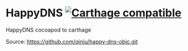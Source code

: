# HappyDNS [![Carthage compatible](https://img.shields.io/badge/Carthage-compatible-4BC51D.svg?style=flat)](https://github.com/Carthage/Carthage)

HappyDNS cocoapod to carthage

Source:  https://github.com/qiniu/happy-dns-objc.git
